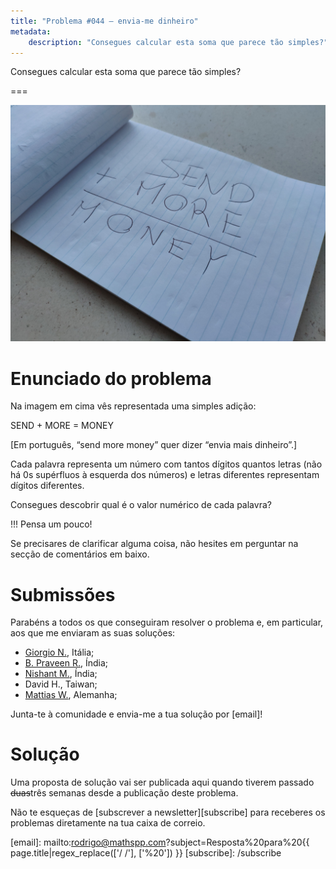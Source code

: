 ```yaml
---
title: "Problema #044 – envia-me dinheiro"
metadata:
    description: "Consegues calcular esta soma que parece tão simples?"
---
```


Consegues calcular esta soma que parece tão simples?

===

![Um pedaço de papel onde se vê a soma "SEND + MORE = MONEY".](thumbnail.png "Fotografia de Serg Antonov do site Unsplash.")

# Enunciado do problema

Na imagem em cima vês representada uma simples adição:

SEND + MORE = MONEY

[Em português, “send more money” quer dizer “envia mais dinheiro”.]

Cada palavra representa um número com tantos dígitos quantos letras
(não há 0s supérfluos à esquerda dos números) e
letras diferentes representam dígitos diferentes.

Consegues descobrir qual é o valor numérico de cada palavra?

!!! Pensa um pouco!

Se precisares de clarificar alguma coisa, não hesites em perguntar na secção de comentários em baixo.


# Submissões

Parabéns a todos os que conseguiram resolver o problema e,
em particular, aos que me enviaram as suas soluções:

 - [Giorgio N.](https://twitter.com/qJakc0), Itália;
 - [B. Praveen R.](https://twitter.com/BPrvn_Rj), Índia;
 - [Nishant M.](https://twitter.com/sci_c0), Índia;
 - David H., Taiwan;
 - [Mattias W.](https://twitter.com/m2u_84), Alemanha;

Junta-te à comunidade e envia-me a tua solução por [email]!


# Solução

Uma proposta de solução vai ser publicada aqui quando tiverem passado ~~duas~~três semanas desde a publicação deste problema.


Não te esqueças de [subscrever a newsletter][subscribe] para receberes os problemas diretamente na tua caixa de correio.

[email]: mailto:rodrigo@mathspp.com?subject=Resposta%20para%20{{ page.title|regex_replace(['/ /'], ['%20']) }}
[subscribe]: /subscribe
